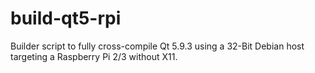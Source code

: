 # build-qt5-rpi
Builder script to fully cross-compile Qt 5.9.3 using a 32-Bit Debian host targeting a Raspberry Pi 2/3 without X11.
